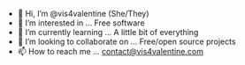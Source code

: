 - 👋 Hi, I’m @vis4valentine (She/They)
- 👀 I’m interested in ... Free software
- 🌱 I’m currently learning ... A little bit of everything
- 💞️ I’m looking to collaborate on ... Free/open source projects
- 📫 How to reach me ... contact@vis4valentine.com 

<!---
vis4valentine/vis4valentine is a ✨ special ✨ repository because its `README.md` (this file) appears on your GitHub profile.
You can click the Preview link to take a look at your changes.
--->
